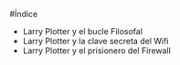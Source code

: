 #Índice

* Larry Plotter y el bucle Filosofal
* Larry Plotter y la clave secreta del Wifi
* Larry Plotter y el prisionero del Firewall
